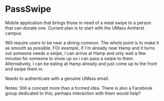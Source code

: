 # PassSwipe
Mobile application that brings those in need of a meal swipe to a person that can donate one. Current plan is to start with the UMass Amherst campus


Will require users to be near a dining common. The whole point is to make it as smooth as possible. FOr example, if I'm already near Hamp and it turns out someone needs a swipe, I can arrive at Hamp and only wait a few minutes for someone to show up so i can pass a swipe to them. Alternatively, I can be eating at Hamp already and just come up to the front and swipe them in.

Needs to authenticate with a genuine UMass email.

Notes:
Still a concept more than a formed idea. There is also a Facebook group dedicated to this; perhaps interaction with them would help?
